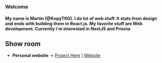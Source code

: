 ### Welcome
#### My name is **Martin (@KopyTKG)**. I do lot of web stuff. It stats from design and ends with building them in **React.js**. My favorite stuff are **Web development**. Currently i'm interested in **NextJS** and **Prisma**

## Show room
* **Personal website** -> [Project Here](https://github.com/KopyTKG/KopyTKG-website) | [Website](https://thekrew.app)



